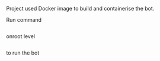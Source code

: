 Project used Docker image to build and containerise the bot. 

Run command 
```docker build --no-cache -t discord-bot .
```
onroot level

```docker run discord-bot
```
to run the bot